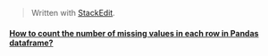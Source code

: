 > Written with [StackEdit](https://stackedit.io/).


#### [How to count the number of missing values in each row in Pandas dataframe?](https://datascience.stackexchange.com/questions/12645/how-to-count-the-number-of-missing-values-in-each-row-in-pandas-dataframe)


<!--stackedit_data:
eyJoaXN0b3J5IjpbLTEyNTQ4OTE1MDRdfQ==
-->